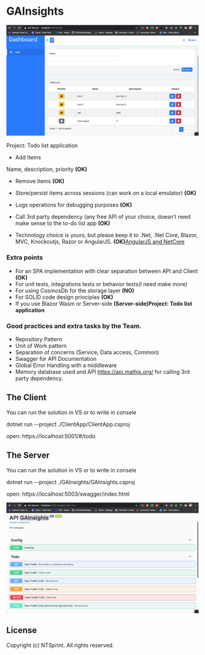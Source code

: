 # GAInsights
<p align="center">
  <img alt="Client" src="https://github.com/felixcabreraranklin/GAInsights/blob/master/Documentation/a.png?raw=true">
</p>

Project: Todo list application

* Add Items

 Name, description, priority  <strong>(OK)</strong>

* Remove items  <strong>(OK)</strong>

* Store/persist items across sessions (can work on a local emulator)  <strong>(OK)</strong>

* Logs operations for debugging purposes  <strong>(OK)</strong>


* Call 3rd party dependency (any free API of your choice, doesn’t need make sense to the to-do list app <strong>(OK)</strong>

* Technology choice is yours, but please keep it to .Net, .Net Core, Blazor, MVC, Knockoutjs, Razor or AngularJS.  <strong>(OK)</strong><u>AngularJS and NetCore</u>

### Extra points

* For an SPA implementation with clear separation between API and Client <strong>(OK)</strong>
* For unit tests, integrations tests or behavior tests(I need make more)
* For using CosmosDb for the storage layer <strong>(NO)</strong>
* For SOLID code design principles <strong>(OK)</strong>
* If you use Blazor Wasm or Server-side <strong>(Server-side)Project: Todo list application</strong>

### Good practices and extra tasks by the Team.
* Repository Pattern
* Unit of Work pattern
* Separation of concerns (Service, Data access, Common)
* Swagger for API Documentation
* Global Error Handling with a middleware
* Memory database used and API https://api.mathjs.org/ for calling 3rd party dependency.

## The Client
You can run the solution in VS or to write in consele

dotnet run --project ./ClientApp/ClientApp.csproj

open: https://localhost:5001/#/todo


## The Server
You can run the solution in VS or to write in consele

dotnet run --project ./GAInsights/GAInsights.csproj

open: https://localhost:5003/swagger/index.html

<p align="center">
  <img alt="Server" src="https://github.com/felixcabreraranklin/GAInsights/blob/master/Documentation/b.png?raw=true">
</p>



## License

Copyright (c) NTSprint. All rights reserved.